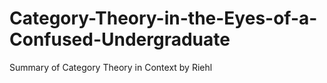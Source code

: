 # Category-Theory-in-the-Eyes-of-a-Confused-Undergraduate
Summary of Category Theory in Context by Riehl
